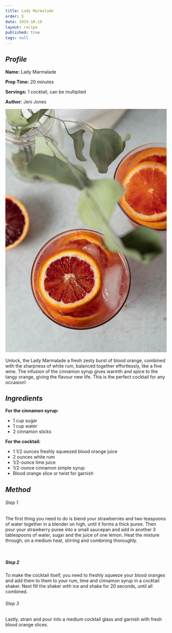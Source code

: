 ```yaml
---
title: Lady Marmalade
order: 5
date: 2019-10-19
layout: recipe
published: true
tags: null
---
```



## *Profile*

**Name:** Lady Marmalade

**Prep Time:** 20 minutes 

**Servings:** 1 cocktail, can be multiplied

**Author:** Jeni Jones 

![Blood Orange Cocktail](../uploads/sarah-gualtieri-n7jkjkfwzbk-unsplash.jpg "Lady Marmalade")

Unlock, the Lady Marmalade a fresh zesty burst of blood orange, combined with the sharpness of white rum, balanced together effortlessly, like a fine wine. The infusion of the cinnamon syrup gives warmth and spice to the tangy orange, giving the flavour new life. This is the perfect cocktail for any occasion!





## *Ingredients* 



**For the cinnamon syrup:**

* 1 cup sugar
* 1 cup water
* 2 cinnamon sticks



**For the cocktail:**

* 1 1/2 ounces freshly squeezed blood orange juice
* 2 ounces white rum
* 1/2-ounce lime juice
* 1/2-ounce cinnamon simple syrup
*  Blood orange slice or twist for garnish 



## *Method*

###### *Step 1*

The first thing you need to do is blend your strawberries and two teaspoons of water together in a blender on high, until it forms a thick puree. Then pour your strawberry puree into a small saucepan and add in another 3 tablespoons of water, sugar and the juice of one lemon. Heat the mixture through, on a medium heat, stirring and combining thoroughly. 

 

##### *Step 2* 

To make the cocktail itself, you need to freshly squeeze your blood oranges and add them to them to your rum, lime and cinnamon syrup in a cocktail shaker. Next fill the shaker with ice and shake for 20 seconds, until all combined. 



###### *Step 3*

Lastly, strain and pour into a medium cocktail glass and garnish with fresh blood orange slices.
